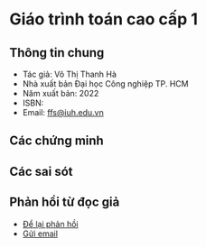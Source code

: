 # Giáo trình toán cao cấp 1
## Thông tin chung
- Tác giả: Võ Thị Thanh Hà
- Nhà xuất bản Đại học Công nghiệp TP. HCM
- Năm xuất bản: 2022
- ISBN: 
- Email: ffs@iuh.edu.vn
## Các chứng minh

## Các sai sót

## Phản hồi từ đọc giả

- [Để lại phản hồi](https://github.com/khoacoban/toancaocap1/issues)
- [Gửi email](mailto:ffs@iuh.edu.vn)
